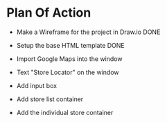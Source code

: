 # Plan Of Action

- Make a Wireframe for the project in Draw.io DONE

- Setup the base HTML template DONE

- Import Google Maps into the window

- Text "Store Locator" on the window

- Add input box

- Add store list container

- Add the individual store container
